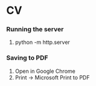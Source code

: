 # CV

### Running the server
1. python -m http.server

### Saving to PDF
1. Open in Google Chrome
2. Print -> Microsoft Print to PDF
